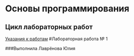 # Основы программирования
## Цикл лабораторных работ

[Указания к работам](resources/directions.md)
#Лабораторная работа № 1

###Выполнила Лаврёнова Юлия
